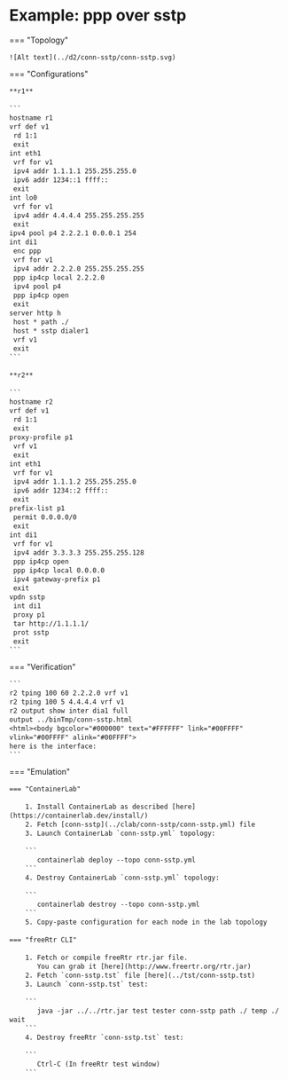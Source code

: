 # Example: ppp over sstp

=== "Topology"

    ![Alt text](../d2/conn-sstp/conn-sstp.svg)

=== "Configurations"

    **r1**

    ```
    hostname r1
    vrf def v1
     rd 1:1
     exit
    int eth1
     vrf for v1
     ipv4 addr 1.1.1.1 255.255.255.0
     ipv6 addr 1234::1 ffff::
     exit
    int lo0
     vrf for v1
     ipv4 addr 4.4.4.4 255.255.255.255
     exit
    ipv4 pool p4 2.2.2.1 0.0.0.1 254
    int di1
     enc ppp
     vrf for v1
     ipv4 addr 2.2.2.0 255.255.255.255
     ppp ip4cp local 2.2.2.0
     ipv4 pool p4
     ppp ip4cp open
     exit
    server http h
     host * path ./
     host * sstp dialer1
     vrf v1
     exit
    ```

    **r2**

    ```
    hostname r2
    vrf def v1
     rd 1:1
     exit
    proxy-profile p1
     vrf v1
     exit
    int eth1
     vrf for v1
     ipv4 addr 1.1.1.2 255.255.255.0
     ipv6 addr 1234::2 ffff::
     exit
    prefix-list p1
     permit 0.0.0.0/0
     exit
    int di1
     vrf for v1
     ipv4 addr 3.3.3.3 255.255.255.128
     ppp ip4cp open
     ppp ip4cp local 0.0.0.0
     ipv4 gateway-prefix p1
     exit
    vpdn sstp
     int di1
     proxy p1
     tar http://1.1.1.1/
     prot sstp
     exit
    ```

=== "Verification"

    ```
    r2 tping 100 60 2.2.2.0 vrf v1
    r2 tping 100 5 4.4.4.4 vrf v1
    r2 output show inter dia1 full
    output ../binTmp/conn-sstp.html
    <html><body bgcolor="#000000" text="#FFFFFF" link="#00FFFF" vlink="#00FFFF" alink="#00FFFF">
    here is the interface:
    ```

=== "Emulation"

    === "ContainerLab"

        1. Install ContainerLab as described [here](https://containerlab.dev/install/)  
        2. Fetch [conn-sstp](../clab/conn-sstp/conn-sstp.yml) file  
        3. Launch ContainerLab `conn-sstp.yml` topology:  

        ```
           containerlab deploy --topo conn-sstp.yml  
        ```
        4. Destroy ContainerLab `conn-sstp.yml` topology:  

        ```
           containerlab destroy --topo conn-sstp.yml  
        ```
        5. Copy-paste configuration for each node in the lab topology

    === "freeRtr CLI"

        1. Fetch or compile freeRtr rtr.jar file.  
           You can grab it [here](http://www.freertr.org/rtr.jar)  
        2. Fetch `conn-sstp.tst` file [here](../tst/conn-sstp.tst)  
        3. Launch `conn-sstp.tst` test:  

        ```
           java -jar ../../rtr.jar test tester conn-sstp path ./ temp ./ wait
        ```
        4. Destroy freeRtr `conn-sstp.tst` test:  

        ```
           Ctrl-C (In freeRtr test window)
        ```

